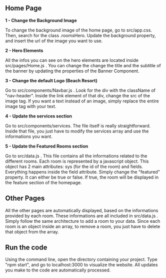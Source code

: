 ## Home Page

**1 - Change the Background Image**

To change the background image of the home page, go to src/app.css. Then, search for the class .roomsHero. Update the background property, and insert the url of the image you want to use.

**2 - Hero Elements**

All the infos you can see on the hero elements are located inside src/pages/Home.js . You can change the change the title and the subtitle of the banner by updating the properties of the Banner Component.

**3 - Change the default Logo (Beach Resort)**

Go to src/components/Navbar.js . Look for the div with the className of "nav-header". Inside the link element of that div, change the src of the image tag. If you want a text instead of an image, simply replace the entire image tag with your text.

**4 - Update the services section**

Go to src/components/services. The file itself is really straightforward. Inside that file, you just have to modify the services array and use the informations you want.

**5 - Update the Featured Rooms section**

Go to src/data.js . This file contains all the informations related to the different rooms. Each room is represented by a javascript object. This object has 2 main attributes: sys (for the id of the room) and fields. Everything happens inside the field attribute. Simply change the "featured" property. It can either be true or false. If true, the room will be displayed in the feature section of the homepage.

## Other Pages

All the other pages are automatically displayed, based on the informations provided by each room. These informations are all included in src/data.js . Simply follow the same architecture to add a room to your data. Since each room is an object inside an array, to remove a room, you just have to delete that object from the array.

## Run the code

Using the command line, open the directory containing your project. Type "npm start", and go to localhost:3000 to visualize the website. All updates you make to the code are automatically processed.
